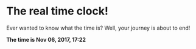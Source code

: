 # The real time clock!

Ever wanted to know what the time is? Well, your journey is about to end!

**The time is Nov 06, 2017, 17:22**
